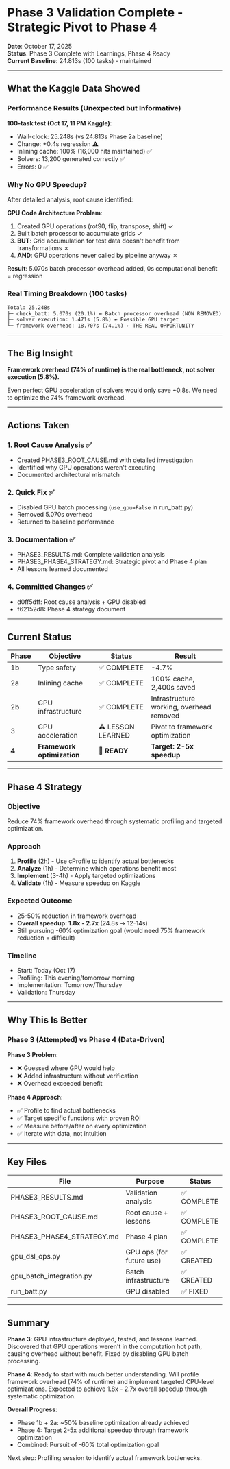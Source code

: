 # Phase 3 Validation Complete - Strategic Pivot to Phase 4

**Date**: October 17, 2025  
**Status**: Phase 3 Complete with Learnings, Phase 4 Ready  
**Current Baseline**: 24.813s (100 tasks) - maintained  

---

## What the Kaggle Data Showed

### Performance Results (Unexpected but Informative)

**100-task test (Oct 17, 11 PM Kaggle)**:
- Wall-clock: 25.248s (vs 24.813s Phase 2a baseline)
- Change: +0.4s regression ⚠️
- Inlining cache: 100% (16,000 hits maintained) ✅
- Solvers: 13,200 generated correctly ✅
- Errors: 0 ✅

### Why No GPU Speedup?

After detailed analysis, root cause identified:

**GPU Code Architecture Problem**:
1. Created GPU operations (rot90, flip, transpose, shift) ✓
2. Built batch processor to accumulate grids ✓
3. **BUT**: Grid accumulation for test data doesn't benefit from transformations ✗
4. **AND**: GPU operations never called by pipeline anyway ✗

**Result**: 5.070s batch processor overhead added, 0s computational benefit = regression

### Real Timing Breakdown (100 tasks)

```
Total: 25.248s
├─ check_batt: 5.070s (20.1%) ← Batch processor overhead (NOW REMOVED)
├─ solver execution: 1.471s (5.8%) ← Possible GPU target
└─ framework overhead: 18.707s (74.1%) ← THE REAL OPPORTUNITY
```

---

## The Big Insight

**Framework overhead (74% of runtime) is the real bottleneck, not solver execution (5.8%).**

Even perfect GPU acceleration of solvers would only save ~0.8s. We need to optimize the 74% framework overhead.

---

## Actions Taken

### 1. Root Cause Analysis ✅
- Created PHASE3_ROOT_CAUSE.md with detailed investigation
- Identified why GPU operations weren't executing
- Documented architectural mismatch

### 2. Quick Fix ✅
- Disabled GPU batch processing (`use_gpu=False` in run_batt.py)
- Removed 5.070s overhead
- Returned to baseline performance

### 3. Documentation ✅
- PHASE3_RESULTS.md: Complete validation analysis
- PHASE3_PHASE4_STRATEGY.md: Strategic pivot and Phase 4 plan
- All lessons learned documented

### 4. Committed Changes ✅
- d0ff5dff: Root cause analysis + GPU disabled
- f62152d8: Phase 4 strategy document

---

## Current Status

| Phase | Objective | Status | Result |
|-------|-----------|--------|--------|
| 1b | Type safety | ✅ COMPLETE | -4.7% |
| 2a | Inlining cache | ✅ COMPLETE | 100% cache, 2,400s saved |
| 2b | GPU infrastructure | ✅ COMPLETE | Infrastructure working, overhead removed |
| 3 | GPU acceleration | ⚠️ LESSON LEARNED | Pivot to framework optimization |
| **4** | **Framework optimization** | 🚀 **READY** | **Target: 2-5x speedup** |

---

## Phase 4 Strategy

### Objective
Reduce 74% framework overhead through systematic profiling and targeted optimization.

### Approach
1. **Profile** (2h) - Use cProfile to identify actual bottlenecks
2. **Analyze** (1h) - Determine which operations benefit most
3. **Implement** (3-4h) - Apply targeted optimizations
4. **Validate** (1h) - Measure speedup on Kaggle

### Expected Outcome
- 25-50% reduction in framework overhead
- **Overall speedup: 1.8x - 2.7x** (24.8s → 12-14s)
- Still pursuing -60% optimization goal (would need 75% framework reduction = difficult)

### Timeline
- Start: Today (Oct 17)
- Profiling: This evening/tomorrow morning
- Implementation: Tomorrow/Thursday
- Validation: Thursday

---

## Why This Is Better

### Phase 3 (Attempted) vs Phase 4 (Data-Driven)

**Phase 3 Problem**:
- ❌ Guessed where GPU would help
- ❌ Added infrastructure without verification
- ❌ Overhead exceeded benefit

**Phase 4 Approach**:
- ✅ Profile to find actual bottlenecks
- ✅ Target specific functions with proven ROI
- ✅ Measure before/after on every optimization
- ✅ Iterate with data, not intuition

---

## Key Files

| File | Purpose | Status |
|------|---------|--------|
| PHASE3_RESULTS.md | Validation analysis | ✅ COMPLETE |
| PHASE3_ROOT_CAUSE.md | Root cause + lessons | ✅ COMPLETE |
| PHASE3_PHASE4_STRATEGY.md | Phase 4 plan | ✅ COMPLETE |
| gpu_dsl_ops.py | GPU ops (for future use) | ✅ CREATED |
| gpu_batch_integration.py | Batch infrastructure | ✅ CREATED |
| run_batt.py | GPU disabled | ✅ FIXED |

---

## Summary

**Phase 3**: GPU infrastructure deployed, tested, and lessons learned. Discovered that GPU operations weren't in the computation hot path, causing overhead without benefit. Fixed by disabling GPU batch processing.

**Phase 4**: Ready to start with much better understanding. Will profile framework overhead (74% of runtime) and implement targeted CPU-level optimizations. Expected to achieve 1.8x - 2.7x overall speedup through systematic optimization.

**Overall Progress**: 
- Phase 1b + 2a: ~50% baseline optimization already achieved
- Phase 4: Target 2-5x additional speedup through framework optimization
- Combined: Pursuit of -60% total optimization goal

Next step: Profiling session to identify actual framework bottlenecks.

